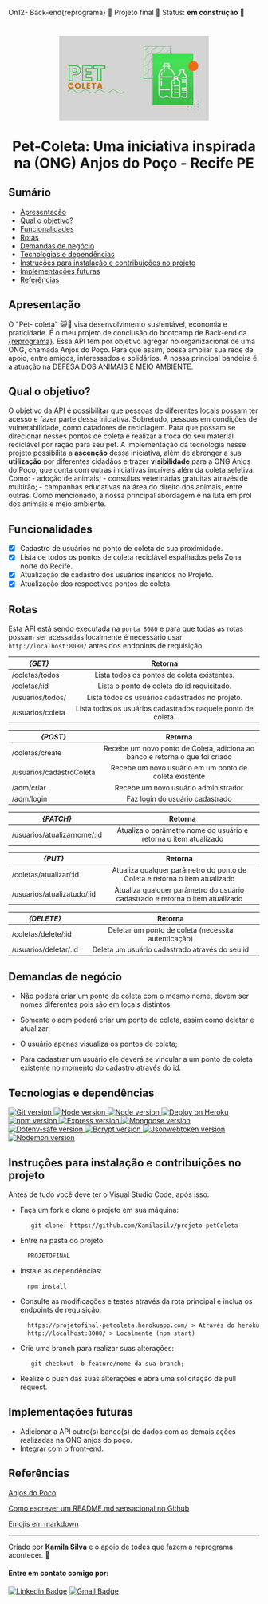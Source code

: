 On12- Back-end{reprograma} :purple_heart: Projeto final 🚀 Status: **em construção**  :construction:

<h1 align="center">
  <img src="img/Pet-Coleta.png" alt="logo do projeto Pet- coleta" width="300">
<p align="center"> Pet-Coleta: Uma iniciativa inspirada na (ONG) Anjos do Poço - Recife PE<p>
</h1>

  
## **Sumário**  

- [Apresentação](#apresentação)
- [Qual o objetivo?](#qual-o-objetivo?)
- [Funcionalidades](#funcionalidades)
- [Rotas](#rotas)
- [Demandas de negócio](#demandas-de-negocio)
- [Tecnologias e dependências ](#tecnologias-e-dependências)
- [Instruções para instalação e contribuições no projeto](#instruções-para-instalação-e-contribuições-no-projeto)
- [Implementações futuras](#implementações-futuras)
- [Referências](#referências)

## **Apresentação**

O "Pet- coleta"  :smiley_cat::dog: visa desenvolvimento sustentável, economia e praticidade. É o meu projeto de conclusão do bootcamp de Back-end da [{reprograma}](https://reprograma.com.br/). Essa  API  tem por objetivo agregar no organizacional de uma ONG, chamada Anjos do Poço. Para que assim, possa ampliar sua rede de apoio, entre amigos, interessados e solidários. A nossa principal bandeira é a atuação na DEFESA DOS ANIMAIS E MEIO AMBIENTE. 


## **Qual o objetivo?**

O objetivo da API é possibilitar que  pessoas de diferentes locais possam ter acesso e fazer parte dessa iniciativa. Sobretudo, pessoas em condições de vulnerabilidade, como catadores de reciclagem. Para que possam se direcionar nesses pontos de coleta e realizar a troca do seu material reciclável por ração para seu pet. 
A implementação da tecnologia nesse projeto possibilita a **ascenção** dessa iniciativa, além de abrenger a sua **utilização** por diferentes cidadãos e trazer **visibilidade** para a ONG Anjos do Poço, que conta com outras iniciativas incríveis além da coleta seletiva. 
Como: 
	-  adoção de animais;
	- consultas veterinárias gratuitas através de multirão;
	-  campanhas educativas na área do direito dos animais, entre outras. 
Como mencionado, a nossa principal abordagem é na luta em prol dos animais e meio ambiente. 

## **Funcionalidades**

  
- [X] Cadastro de usuários no ponto de coleta de sua proximidade. 
- [X] Lista de todos os pontos de coleta reciclável espalhados pela Zona norte do Recife.
- [X] Atualização de cadastro dos usuários inseridos no Projeto. 
- [X] Atualização dos respectivos pontos de coleta. 

## **Rotas**

  
Esta API está sendo executada na `porta 8080` e para que todas as rotas possam ser acessadas localmente é necessário usar `http://localhost:8080/` antes dos endpoints de requisição.

  
| **_{GET}_** | Retorna |
| ------------------- | :-------------------: |
| /coletas/todos | Lista todos os pontos de coleta existentes.|
| /coletas/:id | Lista o ponto de coleta do id requisitado. |
| /usuarios/todos/ | Lista todos os usuários cadastrados no projeto.
| /usuarios/coleta | Lista todos os usuários cadastrados naquele ponto de coleta. |

| **_{POST}_** | Retorna |
| ------------------- | :-------------------: |
| /coletas/create | Recebe um novo ponto de Coleta, adiciona ao banco e retorna o que foi criado |
| /usuarios/cadastroColeta | Recebe um novo usuário em um ponto de coleta existente |
| /adm/criar | Recebe um novo usuário administrador |
| /adm/login | Faz login do usuário cadastrado |

| **_{PATCH}_** | Retorna |
| ------------------- | :-------------------: |
| /usuarios/atualizarnome/:id | Atualiza o parâmetro nome do usuário e retorna o item atualizado |

| **_{PUT}_** | Retorna |
| ------------------- | :-------------------: |
| /coletas/atualizar/:id | Atualiza qualquer parâmetro do ponto de Coleta e retorna o item atualizado |
| /usuarios/atualizatudo/:id | Atualiza qualquer parâmetro do usuário cadastrado e retorna o item atualizado |

| **_{DELETE}_** | Retorna |
| ------------------- | :-------------------: |
| /coletas/delete/:id | Deletar um ponto de coleta (necessita autenticação) |
| /usuarios/deletar/:id | Deleta um usuário cadastrado através do seu id |

## Demandas de negócio

- Não poderá criar um ponto de coleta com o mesmo nome, devem ser nomes diferentes pois são em locais distintos;

- Somente o adm poderá criar um ponto de coleta, assim como deletar e atualizar;

- O usuário apenas visualiza os pontos de coleta;

- Para cadastrar um usuário ele deverá se vincular a um ponto de coleta existente no momento do cadastro através do id. 

## **Tecnologias e dependências**

 
<p  align="left">
<a>
<a  href="https://git-scm.com/"><img  alt="Git version"  src="https://img.shields.io/badge/Git/GitHub-yellow">
<a  href="https://nodejs.org/pt-br/"><img  alt="Node version"  src="https://img.shields.io/badge/NodeJS-yellow">
<a  href="https://www.mongodb.com/cloud/atlas"><img  alt="Node version"  src="https://img.shields.io/badge/MongoDB%20Atlas-yellow">
<a  href="https://herokuapp.com/"><img  alt="Deploy on Heroku"  src="https://img.shields.io/badge/Heroku-yellow">
<br/>
<a  href="https://www.npmjs.com/"><img  alt="npm version"  src="https://img.shields.io/badge/npm-6.14.6-yellow">
<a  href="https://expressjs.com/pt-br/"><img  alt="Express version"  src="https://img.shields.io/badge/express-4.17.1-yellow">
<a  href="https://mongoosejs.com/"><img  alt="Mongoose version"  src="https://img.shields.io/badge/mongoose-5.10.17-yellow">
<a  href="https://www.npmjs.com/package/dotenv-safe"><img  alt="Dotenv-safe version"  src="https://img.shields.io/badge/dotenv-8.2.0-yellow">
<a  href="https://www.npmjs.com/package/bcryptjs"><img  alt="Bcrypt version"  src="https://img.shields.io/badge/bcrypt-5.0.0-yellow">
<a  href="https://www.npmjs.com/package/jsonwebtoken"><img  alt="Jsonwebtoken version"  src="https://img.shields.io/badge/jsonwebtoken-8.5.1-yellow">
<a  href="https://www.npmjs.com/package/nodemon"><img  alt="Nodemon version"  src="https://img.shields.io/badge/nodemon-2.0.6-yellow">
</a>
</p>


## **Instruções para instalação e contribuições no projeto**

Antes de tudo você deve ter o Visual Studio Code, após isso: 
- Faça um fork e clone o projeto em sua máquina: 

		 git clone: https://github.com/Kamilasilv/projeto-petColeta
- Entre na pasta do projeto:

		PROJETOFINAL
- Instale as dependências: 

		npm install 
- Consulte as modificações e testes através da rota principal e inclua os endpoints de requisição:

		https://projetofinal-petcoleta.herokuapp.com/ > Através do heroku
		http://localhost:8080/ > Localmente (npm start)
	

- Crie uma branch para realizar suas alterações:

		 git checkout -b feature/nome-da-sua-branch;

 - Realize o push das suas alterações e abra uma solicitação de  pull request.


## **Implementações futuras**
- Adicionar a API outro(s) banco(s) de dados com as demais ações realizadas na ONG anjos do poço. 
- Integrar com o front-end. 

## **Referências**

[Anjos do Poço](http://www.anjosdopoco.org/)

[Como escrever um README.md sensacional no Github](https://dev.to/reginadiana/como-escrever-um-readme-md-sensacional-no-github-4509#o-que-%C3%A9-o-readme)

[Emojis em markdown](https://gist.github.com/tgmarinho/6cf35ac45644a0b68a45069d23c2e4b6)

<hr>

  

Criado  por **Kamila Silva** e o apoio de todes que fazem a reprograma acontecer. :purple_heart:
#### Entre em contato comigo por:
[![Linkedin Badge](https://img.shields.io/badge/-Kamila%20Silva-blue?style=flat-square&logo=Linkedin&logoColor=white)](https://www.linkedin.com/in/kamila-silva/) 
[![Gmail Badge](https://img.shields.io/badge/-kamillasilva140@gmail.com-c14438?style=flat-square&logo=Gmail&logoColor=white&link=mailto:olga.mahin@gmail.com)](mailto:kamillasilva140@gmail.com)

